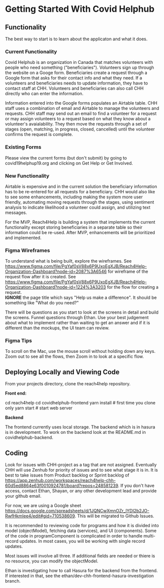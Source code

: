 # Getting Started With Covid Helphub

## Functionality

The best way to start is to learn about the applicaton and what it does.

### Current Functionality

Covid Helphub is an organization in Canada that matches volunteers with people who need something ("beneficiaries"). Volunteers sign up through the website on a Googe form. Beneficiaries create a request through a Google form that asks for their contact info and what they need. If a volunteers and beneficiaries needs to update information, they have to contact staff at CHH. Volunteers and beneficiaries can also call CHH directly who can enter the information.

Information entered into the Google forms populates an Airtable table. CHH staff uses a combination of email and Airtable to manage the volunteers and requests. CHH staff may send out an email to find a volunteer for a request or may assign volunteers to a request based on what they know about a volunteer's avaialability. They then move the requests through a set of stages (open, matching, in progress, closed, cancelled) until the volunteer confirms the request is complete.

### Existing Forms

Please view the current forms (but don't submit) by going to covid19helphup19.org and clicking on Get Help or Get Involved.

### New Functionality

Airtable is expensive and in the current solution the beneficiary information has to be re-entered for all requests for a beneficiary. CHH would also like to see some enhancements, including making the system more user friendly, automating moving requests through the stages, using sentiment analysis to indicate likelihood a volunteer could assign, and utilizing text messages.

For the MVP, Reach4Help is building a system that implements the current functionality except storing beneficiaries in a separate table so their information could be re-used. After MVP, enhancements will be prioritized and implemented.

### Figma Wireframes

To understand what is being built, explore the wireframes. See https://www.figma.com/file/PgYaf0sV88x6P9UxoEgXJB/Reach4Help-Organization-Dashboard?node-id=2087%3A6546 for wireframe of the request flow after it is created. See https://www.figma.com/file/PgYaf0sV88x6P9UxoEgXJB/Reach4Help-Organization-Dashboard?node-id=1224%3A3203 for the flow for creating a request.  
**IGNORE** the page title which says "Help us make a difference". It should be something like "What do you need?"

There will be questions as you start to look at the screens in detail and build the screens. Funnel questions through Ethan. Use your best judgement about what to implement rather than waiting to get an answer and if it is different than the mockups, the UI team can review.

### Figma Tips

To scroll on the Mac, use the mouse scroll without holding down any keys. Zoom out to see all the flows, then Zoom in to look at a specific flow.

## Deploying Locally and Viewing Code

From your projects directory, clone the reach4help repository.

**Front end:**

cd reach4help
cd covidhelphub-frontend
yarn install # first time you clone only
yarn start # start web server

**Backend**

The frontend currently uses local storage. The backend which is in hasura is in development. To work on the backend look at the README.md in covidhelphub-backend.

## Coding

Look for issues with CHH-project as a tag that are not assigned. Eventually CHH will use Zenhub for priority of issues and to see what stage it is in. It is best to take issues from Product backlog or Sprint backlog of https://app.zenhub.com/workspaces/reach4help-chh-60d5ed8864e63f0010924781/board?repos=248581239. If you don't have access, contact Ethan, Shayan, or any other development lead and provide your github email.

For now, we are using a Google sheet https://docs.google.com/spreadsheets/d/1JQNCwXmnOZr_lYDI2b2JO-RwfHkmIee4/edit#gid=710538609. This will be migrated to Github Issues.

It is recommended to reviewing code for programs and how it is divided into model (objectModel), fetching data (services), and UI (components). Some of the code in programComponent is complicated in order to handle multi-record updates. In most cases, you will be working with single record updates.

Most issues will involve all three. If additional fields are needed or thiere is no resource, you can modify the objectModel.

Ethan is investigating how to call Hasura for the backend from the frontend. If interested in that, see the ethan/dev-chh-frontend-hasura-investigation branch.
